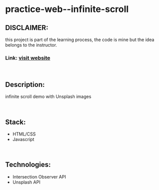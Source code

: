 # practice-web--infinite-scroll

## DISCLAIMER:
this project is part of the learning process, the code is mine but the idea belongs to the instructor.

### Link: [visit website](https://noppytinto.github.io/practice-web--infinite-scroll/)

<br/>

## Description:

infinite scroll demo with Unsplash images

<br/>

## Stack:

- HTML/CSS
- Javascript


<br/>

## Technologies:

- Intersection Observer API
- Unsplash API
